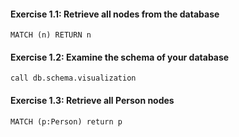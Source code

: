 #### Exercise 1.1: Retrieve all nodes from the database

```
MATCH (n) RETURN n
```


#### Exercise 1.2: Examine the schema of your database

```
call db.schema.visualization
```

#### Exercise 1.3: Retrieve all Person nodes

```
MATCH (p:Person) return p
```

